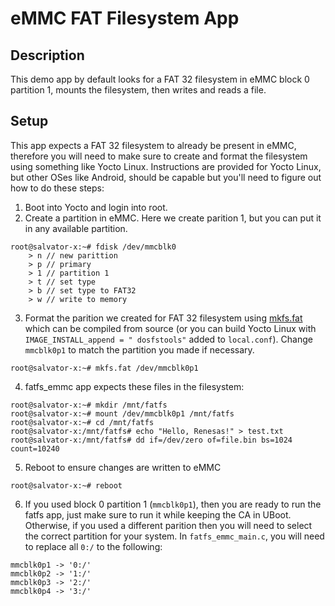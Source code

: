 # eMMC FAT Filesystem App
## Description
This demo app by default looks for a FAT 32 filesystem in eMMC block 0 partition 1, mounts the filesystem, then writes and reads a file.
## Setup
This app expects a FAT 32 filesystem to already be present in eMMC, therefore you will need to make sure to create and format the filesystem using something like Yocto Linux. Instructions are provided for Yocto Linux, but other OSes like Android, should be capable but you'll need to figure out how to do these steps:
1. Boot into Yocto and login into root.
2. Create a partition in eMMC. Here we create parition 1, but you can put it in any available partition.
```text
root@salvator-x:~# fdisk /dev/mmcblk0
    > n // new parittion
    > p // primary
    > 1 // partition 1
    > t // set type
    > b // set type to FAT32
    > w // write to memory
```
3. Format the parition we created for FAT 32 filesystem using [mkfs.fat](https://github.com/dosfstools/dosfstools/releases/download/v4.2/dosfstools-4.2.tar.gz) which can be compiled from source (or you can build Yocto Linux with `IMAGE_INSTALL_append = " dosfstools"` added to `local.conf`). Change `mmcblk0p1` to match the partition you made if necessary.
```text
root@salvator-x:~# mkfs.fat /dev/mmcblk0p1
```
4. fatfs_emmc app expects these files in the filesystem:
```text
root@salvator-x:~# mkdir /mnt/fatfs
root@salvator-x:~# mount /dev/mmcblk0p1 /mnt/fatfs
root@salvator-x:~# cd /mnt/fatfs
root@salvator-x:/mnt/fatfs# echo "Hello, Renesas!" > test.txt
root@salvator-x:/mnt/fatfs# dd if=/dev/zero of=file.bin bs=1024 count=10240
```
5. Reboot to ensure changes are written to eMMC
```text
root@salvator-x:~# reboot
```
6. If you used block 0 partition 1 (`mmcblk0p1`), then you are ready to run the fatfs app, just make sure to run it while keeping the CA in UBoot. Otherwise, if you used a different parition then you will need to select the correct partition for your system. In `fatfs_emmc_main.c`, you will need to replace all `0:/` to the following:
```text
mmcblk0p1 -> '0:/'
mmcblk0p2 -> '1:/'
mmcblk0p3 -> '2:/'
mmcblk0p4 -> '3:/'
```